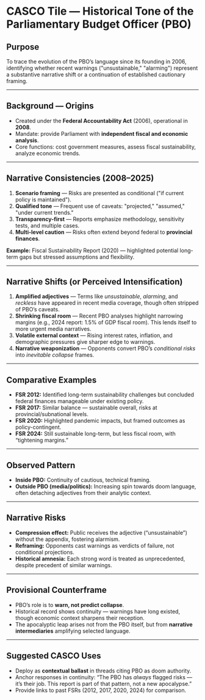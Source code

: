 # CASCO Tile — Historical Tone of the Parliamentary Budget Officer (PBO)

## Purpose

To trace the evolution of the PBO’s language since its founding in 2006, identifying whether recent warnings ("unsustainable," "alarming") represent a substantive narrative shift or a continuation of established cautionary framing.

---

## Background — Origins

* Created under the **Federal Accountability Act** (2006), operational in **2008**.
* Mandate: provide Parliament with **independent fiscal and economic analysis**.
* Core functions: cost government measures, assess fiscal sustainability, analyze economic trends.

---

## Narrative Consistencies (2008–2025)

1. **Scenario framing** — Risks are presented as conditional ("if current policy is maintained").
2. **Qualified tone** — Frequent use of caveats: "projected," "assumed," "under current trends."
3. **Transparency-first** — Reports emphasize methodology, sensitivity tests, and multiple cases.
4. **Multi-level caution** — Risks often extend beyond federal to **provincial finances**.

**Example:** Fiscal Sustainability Report (2020) — highlighted potential long-term gaps but stressed assumptions and flexibility.

---

## Narrative Shifts (or Perceived Intensification)

1. **Amplified adjectives** — Terms like *unsustainable*, *alarming*, and *reckless* have appeared in recent media coverage, though often stripped of PBO’s caveats.
2. **Shrinking fiscal room** — Recent PBO analyses highlight narrowing margins (e.g., 2024 report: 1.5% of GDP fiscal room). This lends itself to more urgent media narratives.
3. **Volatile external context** — Rising interest rates, inflation, and demographic pressures give sharper edge to warnings.
4. **Narrative weaponization** — Opponents convert PBO’s *conditional risks* into *inevitable collapse* frames.

---

## Comparative Examples

* **FSR 2012:** Identified long-term sustainability challenges but concluded federal finances manageable under existing policy.
* **FSR 2017:** Similar balance — sustainable overall, risks at provincial/subnational levels.
* **FSR 2020:** Highlighted pandemic impacts, but framed outcomes as policy-contingent.
* **FSR 2024:** Still sustainable long-term, but less fiscal room, with “tightening margins.”

---

## Observed Pattern

* **Inside PBO:** Continuity of cautious, technical framing.
* **Outside PBO (media/politics):** Increasing spin towards doom language, often detaching adjectives from their analytic context.

---

## Narrative Risks

* **Compression effect:** Public receives the adjective (“unsustainable”) without the appendix, fostering alarmism.
* **Reframing:** Opponents cast warnings as verdicts of failure, not conditional projections.
* **Historical amnesia:** Each strong word is treated as unprecedented, despite precedent of similar warnings.

---

## Provisional Counterframe

* PBO’s role is to **warn, not predict collapse**.
* Historical record shows continuity — warnings have long existed, though economic context sharpens their reception.
* The apocalyptic leap arises not from the PBO itself, but from **narrative intermediaries** amplifying selected language.

---

## Suggested CASCO Uses

* Deploy as **contextual ballast** in threads citing PBO as doom authority.
* Anchor responses in continuity: “The PBO has *always* flagged risks — it’s their job. This report is part of that pattern, not a new apocalypse.”
* Provide links to past FSRs (2012, 2017, 2020, 2024) for comparison.
